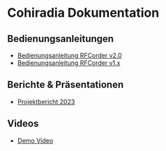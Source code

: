 # Cohiradia Dokumentation

## Bedienungsanleitungen
* [Bedienungsanleitung RFCorder v2.0](https://cohiradia.radiomuseum.org/download/docs/RFcorder_v2_Bedienungsanleitung.pdf)
* [Bedienungsanleitung RFCorder v1.x](https://cohiradia.radiomuseum.org/download/docs/COHIRADIA_Bedienungsanleitung_V3.pdf)

## Berichte & Präsentationen
* [Projektbericht 2023](https://cohiradia.radiomuseum.org/download/docs/Documentation/COHIRADIA_Report2023_dt.pdf)

## Videos
* [Demo Video](https://cohiradia.radiomuseum.org/download/docs/COHIRADIA_Demovideo_v1.mp4)
